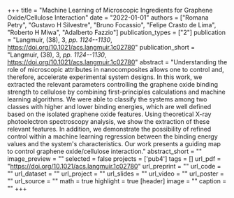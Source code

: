 +++
title = "Machine Learning of Microscopic Ingredients for Graphene Oxide/Cellulose Interaction"
date = "2022-01-01"
authors = ["Romana Petry", "Gustavo H Silvestre", "Bruno Focassio", "Felipe Crasto de Lima", "Roberto H Miwa", "Adalberto Fazzio"]
publication_types = ["2"]
publication = "Langmuir, (38), 3, _pp. 1124--1130_, https://doi.org/10.1021/acs.langmuir.1c02780"
publication_short = "Langmuir, (38), 3, _pp. 1124--1130_, https://doi.org/10.1021/acs.langmuir.1c02780"
abstract = "Understanding the role of microscopic attributes in nanocomposites allows one to control and, therefore, accelerate experimental system designs. In this work, we extracted the relevant parameters controlling the graphene oxide binding strength to cellulose by combining first-principles calculations and machine learning algorithms. We were able to classify the systems among two classes with higher and lower binding energies, which are well defined based on the isolated graphene oxide features. Using theoretical X-ray photoelectron spectroscopy analysis, we show the extraction of these relevant features. In addition, we demonstrate the possibility of refined control within a machine learning regression between the binding energy values and the system's characteristics. Our work presents a guiding map to control graphene oxide/cellulose interaction."
abstract_short = ""
image_preview = ""
selected = false
projects = ['pub4']
tags = []
url_pdf = "https://doi.org/10.1021/acs.langmuir.1c02780"
url_preprint = ""
url_code = ""
url_dataset = ""
url_project = ""
url_slides = ""
url_video = ""
url_poster = ""
url_source = ""
math = true
highlight = true
[header]
image = ""
caption = ""
+++
